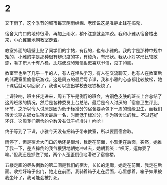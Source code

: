 # 2

又下雨了，这个季节的城市每天阴雨绵绵，老印说这是准静止锋在搞鬼，

宿舍大门口的地砖很滑，再加上雨水，稍不注意就会摔跤。我和小雅从宿舍楼出来，小心翼翼地朝教室走着。

教室外面的墙壁上贴了同学们的字帖，有我的，也有小雅的。我的字是那种中规中矩的，小雅的字是那种很有辨识度的字，有棱角，有形状。我从小对字形比较敏感，看字识人十有八稳，比起便捷的短信也更喜欢书信，见字如面。

教室里也坐了几乎一半的人，有人在埋头学习，有人在交流聊天，也有人在教室后的储藏室里偷偷玩游戏。这是周五的最后两节课，我和小雅的心态都比较放松，她下课后就可以回家了，我也可以遛出学校去吃铁板烧了。

上课铃响，班主任走进来，周五下午是例行的班会，古铜色皮肤的班长上台总结了这周班级的情况，然后是各种委员上台总结，最后是令人讨厌的「宿舍卫生评比」环节，之所以令人讨厌是因为低于标准分的宿舍要承包下一周的班级卫生，而我们宿舍长期占据女生宿舍最后一名，时而低于标准分，作为宿舍长的我... 不过还好还好，这周我们宿舍的分数没有低于标准分！哈哈！

终于等到了下课，小雅今天没有把箱子带来教室，所以要回宿舍取。

雨停了，但是宿舍大门口的地还是很滑，我走在前面，小雅走在后面，突然，她推了我一下，差点摔倒的我气狠狠地朝她冲过去，她朝我笑：“哎呀，逗你耍了嘛。”但我还是抓住了她，两个人歪歪倒倒地滑进了宿舍楼。

五楼走廊的尽头倒数的第二间是我们的宿舍，长长的走廊，她走在前面，我走在后面。收拾好箱子出门，她走在前面，我骑着箱子走在后面，心里想着，箱子如果被我坐坏了，我可能会被打死。

